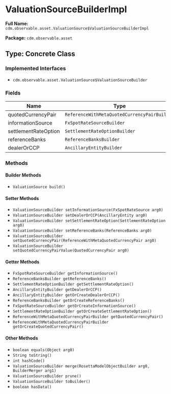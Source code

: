 # ValuationSourceBuilderImpl

**Full Name:** `cdm.observable.asset.ValuationSource$ValuationSourceBuilderImpl`

**Package:** `cdm.observable.asset`

## Type: Concrete Class

### Implemented Interfaces

- `cdm.observable.asset.ValuationSource$ValuationSourceBuilder`

### Fields

| Name | Type | Description |
|------|------|-------------|
| quotedCurrencyPair | `ReferenceWithMetaQuotedCurrencyPairBuilder` |  |
| informationSource | `FxSpotRateSourceBuilder` |  |
| settlementRateOption | `SettlementRateOptionBuilder` |  |
| referenceBanks | `ReferenceBanksBuilder` |  |
| dealerOrCCP | `AncillaryEntityBuilder` |  |

### Methods

#### Builder Methods

- `ValuationSource build()`

#### Setter Methods

- `ValuationSourceBuilder setInformationSource(FxSpotRateSource arg0)`
- `ValuationSourceBuilder setDealerOrCCP(AncillaryEntity arg0)`
- `ValuationSourceBuilder setSettlementRateOption(SettlementRateOption arg0)`
- `ValuationSourceBuilder setReferenceBanks(ReferenceBanks arg0)`
- `ValuationSourceBuilder setQuotedCurrencyPair(ReferenceWithMetaQuotedCurrencyPair arg0)`
- `ValuationSourceBuilder setQuotedCurrencyPairValue(QuotedCurrencyPair arg0)`

#### Getter Methods

- `FxSpotRateSourceBuilder getInformationSource()`
- `ReferenceBanksBuilder getReferenceBanks()`
- `SettlementRateOptionBuilder getSettlementRateOption()`
- `AncillaryEntityBuilder getDealerOrCCP()`
- `AncillaryEntityBuilder getOrCreateDealerOrCCP()`
- `ReferenceBanksBuilder getOrCreateReferenceBanks()`
- `FxSpotRateSourceBuilder getOrCreateInformationSource()`
- `SettlementRateOptionBuilder getOrCreateSettlementRateOption()`
- `ReferenceWithMetaQuotedCurrencyPairBuilder getQuotedCurrencyPair()`
- `ReferenceWithMetaQuotedCurrencyPairBuilder getOrCreateQuotedCurrencyPair()`

#### Other Methods

- `boolean equals(Object arg0)`
- `String toString()`
- `int hashCode()`
- `ValuationSourceBuilder merge(RosettaModelObjectBuilder arg0, BuilderMerger arg1)`
- `ValuationSourceBuilder prune()`
- `ValuationSourceBuilder toBuilder()`
- `boolean hasData()`

